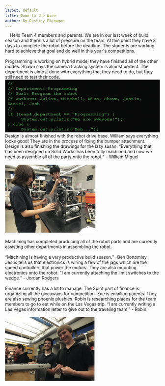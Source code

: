 ```yaml
---
layout: default
title: Down to the Wire
author: By Destiny Flanagan
---
```

<html>
	&nbsp;&nbsp;&nbsp;&nbsp;Hello Team 4 members and parents. We are in our last week of build season and there is a lot of pressure on the team. At this point they have 3 days to complete the robot before the deadline. The students are working hard to achieve that goal and do well in this year&apos;s competitions.<br /><br />
	Programming is working on hybrid mode; they have finished all of the other modes. Shawn says the camera tracking system is almost perfect. The department is almost done with everything that they need to do, but they still need to test their code.<br /><img src="images/codeBlockQuote.png" widht="auto" height="auto" Title="Code Quote" alt="Programming Quote in Java" /><br />
	Design is almost finished with the robot drive base. William says everything looks good! They are in the process of fixing the bumper attachment. Design is also finishing the drawings for the lazy susan. <q>Everything that has been designed on Solid Works has been fully machined and now we need to assemble all of the parts onto the robot.</q>&nbsp;&#45;&nbsp;William Miguel<br /><br /><img src="images/rozie.png" widht="auto" height="auto" Title="Shooter" alt="Rozie and Jesus" /><br /> <br />
	Machining has completed producing all of the robot parts and are currently assisting other departments in assembling the robot.<br /><br />
	<q>Machining is having a very productive build season.</q> -Ben Bottomley Jesus tells us that electronics is wiring a few of the jags which are the speed controllers that power the motors. They are also mounting electronics onto the robot. <q>I am currently attaching the limit switches to the wedge.</q>&nbsp;&#45;&nbsp;Jordan Rodgers<br /><br />
	Finance currently has a lot to manage. The Spirit part of finance is organizing all the giveaways for competition.  Zoe is emailing parents. They are also sewing phoenix plushies. Robin is researching places for the team members to go to eat while on the Las Vegas trip. <q>I am currently writing a Las Vegas information letter to give out to the traveling team.</q>&nbsp;&#45;&nbsp;Robin<br /><br /><img src="images/jackson.png" widht="auto" height="auto" Title="Ben and Jackson" alt="Ben and Jackson" /><br /><br />

</html>

